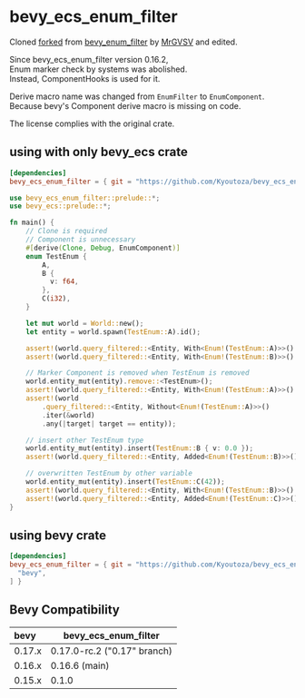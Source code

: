 # bevy_ecs_enum_filter

Cloned [forked](https://github.com/mikkelens/bevy_enum_filter) from [bevy_enum_filter](https://github.com/MrGVSV/bevy_enum_filter) by [MrGVSV](https://github.com/MrGVSV) and edited.

Since bevy_ecs_enum_filter version 0.16.2,  
Enum marker check by systems was abolished.  
Instead, ComponentHooks is used for it.

Derive macro name was changed from ```EnumFilter``` to ```EnumComponent```.  
Because bevy's Component derive macro is missing on code.

The license complies with the original crate.

## using with only bevy_ecs crate 
```toml
[dependencies]
bevy_ecs_enum_filter = { git = "https://github.com/Kyoutoza/bevy_ecs_enum_filter", branch = "0.17" }
```

```rust
use bevy_ecs_enum_filter::prelude::*;
use bevy_ecs::prelude::*;

fn main() {
    // Clone is required
    // Component is unnecessary
    #[derive(Clone, Debug, EnumComponent)]
    enum TestEnum {
        A,
        B {
          v: f64,
        },
        C(i32),
    }

    let mut world = World::new();
    let entity = world.spawn(TestEnum::A).id();

    assert!(world.query_filtered::<Entity, With<Enum!(TestEnum::A)>>().single(&world).is_ok());
    assert!(world.query_filtered::<Entity, With<Enum!(TestEnum::B)>>().single(&world).is_err());

    // Marker Component is removed when TestEnum is removed
    world.entity_mut(entity).remove::<TestEnum>();
    assert!(world.query_filtered::<Entity, With<Enum!(TestEnum::A)>>().single(&world).is_err());
    assert!(world
        .query_filtered::<Entity, Without<Enum!(TestEnum::A)>>()
        .iter(&world)
        .any(|target| target == entity));

    // insert other TestEnum type
    world.entity_mut(entity).insert(TestEnum::B { v: 0.0 });
    assert!(world.query_filtered::<Entity, Added<Enum!(TestEnum::B)>>().single(&world).is_ok());

    // overwritten TestEnum by other variable
    world.entity_mut(entity).insert(TestEnum::C(42));
    assert!(world.query_filtered::<Entity, With<Enum!(TestEnum::B)>>().single(&world).is_err());
    assert!(world.query_filtered::<Entity, Added<Enum!(TestEnum::C)>>().single(&world).is_ok());
}
```

## using bevy crate 
```toml
[dependencies]
bevy_ecs_enum_filter = { git = "https://github.com/Kyoutoza/bevy_ecs_enum_filter", branch = "0.17", features = [
  "bevy",
] }
```

## Bevy Compatibility

| bevy   | bevy_ecs_enum_filter |
| :----- | -------------------- |
| 0.17.x | 0.17.0-rc.2 ("0.17" branch)          |
| 0.16.x | 0.16.6 (main)          |
| 0.15.x | 0.1.0                |
